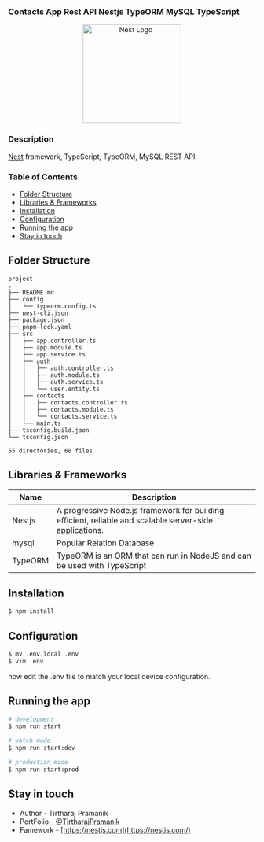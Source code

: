 ### Contacts App Rest API Nestjs TypeORM MySQL TypeScript

<p align="center">
  <a href="http://nestjs.com/" target="blank"><img src="https://nestjs.com/img/logo-small.svg" width="200" alt="Nest Logo" /></a>
</p>

[circleci-image]: https://img.shields.io/circleci/build/github/nestjs/nest/master?token=abc123def456
[circleci-url]: https://circleci.com/gh/nestjs/nest

### Description

[Nest](https://github.com/nestjs/nest) framework, TypeScript, TypeORM, MySQL REST API

### Table of Contents

- [Folder Structure](#folder-structure)
- [Libraries & Frameworks](#libraries--frameworks)
- [Installation](#installation)
- [Configuration](#configuration)
- [Running the app](#running-the-app)
- [Stay in touch](#stay-in-touch)

## Folder Structure

```
project
.
├── README.md
├── config
│   └── typeorm.config.ts
├── nest-cli.json
├── package.json
├── pnpm-lock.yaml
├── src
│   ├── app.controller.ts
│   ├── app.module.ts
│   ├── app.service.ts
│   ├── auth
│   │   ├── auth.controller.ts
│   │   ├── auth.module.ts
│   │   ├── auth.service.ts
│   │   └── user.entity.ts
│   ├── contacts
│   │   ├── contacts.controller.ts
│   │   ├── contacts.module.ts
│   │   └── contacts.service.ts
│   └── main.ts
├── tsconfig.build.json
└── tsconfig.json

55 directories, 68 files
```

## Libraries & Frameworks

| Name    | Description                                                                                             |
| ------- | ------------------------------------------------------------------------------------------------------- |
| Nestjs  | A progressive Node.js framework for building efficient, reliable and scalable server-side applications. |
| mysql   | Popular Relation Database                                                                               |
| TypeORM | TypeORM is an ORM that can run in NodeJS and can be used with TypeScript                                |

## Installation

```bash
$ npm install
```

## Configuration

```bash
$ mv .env.local .env
$ vim .env
```

now edit the .env file to match your local device configuration.

## Running the app

```bash
# development
$ npm run start

# watch mode
$ npm run start:dev

# production mode
$ npm run start:prod
```

## Stay in touch

- Author - Tirtharaj Pramanik
- PortFolio - [@TirtharajPramanik](https://tirtharajpramanik.github.io)
- Famework - [https://nestjs.com](https://nestjs.com/)

